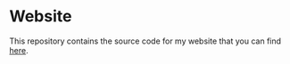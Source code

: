 # Website

This repository contains the source code for my website that you can find [here].

[here]: https://vaporox.github.io
